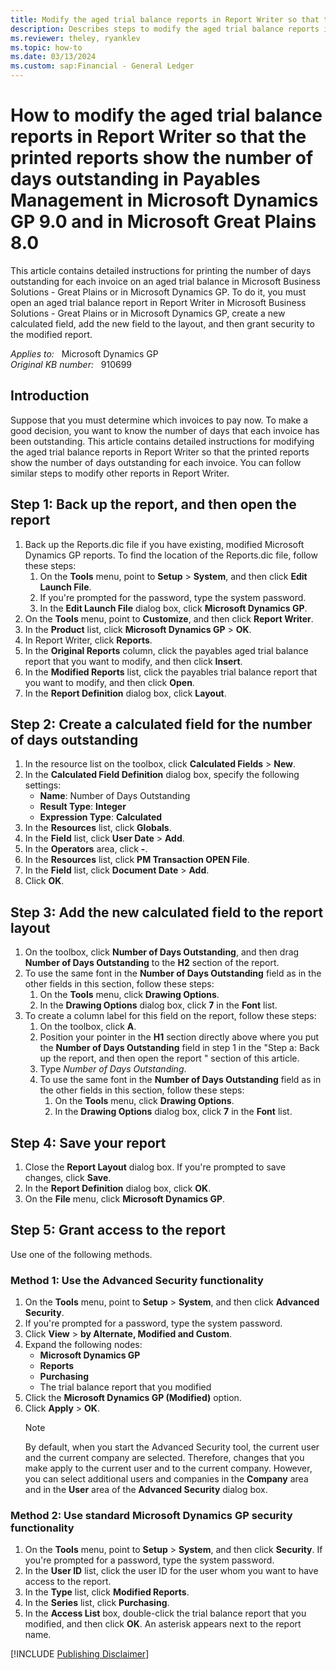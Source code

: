 ```yaml
---
title: Modify the aged trial balance reports in Report Writer so that the printed reports show the number of days outstanding in Payables Management in Microsoft Dynamics GP 9.0 and in Microsoft Great Plains 8.0
description: Describes steps to modify the aged trial balance reports in Report Writer so that the printed reports show the number of days outstanding in Payables Management in Microsoft Dynamics GP 9.0 and in Microsoft Great Plains 8.0.
ms.reviewer: theley, ryanklev
ms.topic: how-to
ms.date: 03/13/2024
ms.custom: sap:Financial - General Ledger
---
```

# How to modify the aged trial balance reports in Report Writer so that the printed reports show the number of days outstanding in Payables Management in Microsoft Dynamics GP 9.0 and in Microsoft Great Plains 8.0

This article contains detailed instructions for printing the number of days outstanding for each invoice on an aged trial balance in Microsoft Business Solutions - Great Plains or in Microsoft Dynamics GP. To do it, you must open an aged trial balance report in Report Writer in Microsoft Business Solutions - Great Plains or in Microsoft Dynamics GP, create a new calculated field, add the new field to the layout, and then grant security to the modified report.

_Applies to:_ &nbsp; Microsoft Dynamics GP  
_Original KB number:_ &nbsp; 910699

## Introduction

Suppose that you must determine which invoices to pay now. To make a good decision, you want to know the number of days that each invoice has been outstanding. This article contains detailed instructions for modifying the aged trial balance reports in Report Writer so that the printed reports show the number of days outstanding for each invoice. You can follow similar steps to modify other reports in Report Writer.

## Step 1: Back up the report, and then open the report

1. Back up the Reports.dic file if you have existing, modified Microsoft Dynamics GP reports. To find the location of the Reports.dic file, follow these steps:
    1. On the **Tools** menu, point to **Setup** > **System**, and then click **Edit Launch File**.
    1. If you're prompted for the password, type the system password.
    1. In the **Edit Launch File** dialog box, click **Microsoft Dynamics GP**.
1. On the **Tools** menu, point to **Customize**, and then click **Report Writer**.
1. In the **Product** list, click **Microsoft Dynamics GP** > **OK**.
1. In Report Writer, click **Reports**.
1. In the **Original Reports** column, click the payables aged trial balance report that you want to modify, and then click **Insert**.
1. In the **Modified Reports** list, click the payables trial balance report that you want to modify, and then click **Open**.
1. In the **Report Definition** dialog box, click **Layout**.

## Step 2: Create a calculated field for the number of days outstanding

1. In the resource list on the toolbox, click **Calculated Fields** > **New**.
1. In the **Calculated Field Definition** dialog box, specify the following settings:
    - **Name**: Number of Days Outstanding
    - **Result Type**: **Integer**
    - **Expression Type**: **Calculated**
1. In the **Resources** list, click **Globals**.
1. In the **Field** list, click **User Date** > **Add**.
1. In the **Operators** area, click **-**.
1. In the **Resources** list, click **PM Transaction OPEN File**.
1. In the **Field** list, click **Document Date** > **Add**.
1. Click **OK**.

## Step 3: Add the new calculated field to the report layout

1. On the toolbox, click **Number of Days Outstanding**, and then drag **Number of Days Outstanding** to the **H2** section of the report.
1. To use the same font in the **Number of Days Outstanding** field as in the other fields in this section, follow these steps:
    1. On the **Tools** menu, click **Drawing Options**.
    1. In the **Drawing Options** dialog box, click **7** in the **Font** list.
1. To create a column label for this field on the report, follow these steps:
    1. On the toolbox, click **A**.
    1. Position your pointer in the **H1** section directly above where you put the **Number of Days Outstanding** field in step 1 in the "Step a: Back up the report, and then open the report " section of this article.
    1. Type *Number of Days Outstanding*.
    1. To use the same font in the **Number of Days Outstanding** field as in the other fields in this section, follow these steps:
        1. On the **Tools** menu, click **Drawing Options**.
        1. In the **Drawing Options** dialog box, click **7** in the **Font** list.

## Step 4: Save your report

1. Close the **Report Layout** dialog box. If you're prompted to save changes, click **Save**.
1. In the **Report Definition** dialog box, click **OK**.
1. On the **File** menu, click **Microsoft Dynamics GP**.

## Step 5: Grant access to the report

Use one of the following methods.

### Method 1: Use the Advanced Security functionality

1. On the **Tools** menu, point to **Setup** > **System**, and then click **Advanced Security**.
1. If you're prompted for a password, type the system password.
1. Click **View** > **by Alternate, Modified and Custom**.
1. Expand the following nodes:
    - **Microsoft Dynamics GP**
    - **Reports**
    - **Purchasing**
    - The trial balance report that you modified
1. Click the **Microsoft Dynamics GP (Modified)** option.
1. Click **Apply** > **OK**.
    > [!NOTE]
    > By default, when you start the Advanced Security tool, the current user and the current company are selected. Therefore, changes that you make apply to the current user and to the current company. However, you can select additional users and companies in the **Company** area and in the **User** area of the **Advanced Security** dialog box.

### Method 2: Use standard Microsoft Dynamics GP security functionality

1. On the **Tools** menu, point to **Setup** > **System**, and then click **Security**. If you're prompted for a password, type the system password.
1. In the **User ID** list, click the user ID for the user whom you want to have access to the report.
1. In the **Type** list, click **Modified Reports**.
1. In the **Series** list, click **Purchasing**.
1. In the **Access List** box, double-click the trial balance report that you modified, and then click **OK**. An asterisk appears next to the report name.

[!INCLUDE [Publishing Disclaimer](../../includes/publishing-disclaimer.md)]
